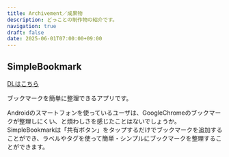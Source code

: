 ```yaml
---
title: Archivement／成果物
description: どっことの制作物の紹介です。
navigation: true
draft: false
date: 2025-06-01T07:00:00+09:00
---
```



## SimpleBookmark

[DLはこちら](https://play.google.com/store/apps/details?id=com.mkt120.simplebookmark)

ブックマークを簡単に整理できるアプリです。

Androidのスマートフォンを使っているユーザは、GoogleChromeのブックマークが整理しにくい、と煩わしさを感じたことはないでしょうか。SimpleBookmarkは「共有ボタン」をタップするだけでブックマークを追加することができ、ラベルやタグを使って簡単・シンプルにブックマークを整理することができます。
